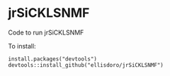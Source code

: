 # jrSiCKLSNMF
Code to run jrSiCKLSNMF

To install:
```{r package}
install.packages("devtools")
devtools::install_github("ellisdoro/jrSiCKLSNMF")
```

